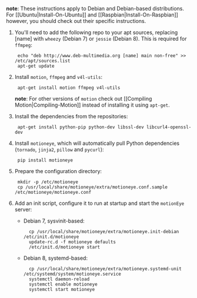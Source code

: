 **note**: These instructions apply to Debian and Debian-based distributions. For [[Ubuntu|Install-On-Ubuntu]] and [[Raspbian|Install-On-Raspbian]] however, you should check out their specific instructions.

1. You'll need to add the following repo to your apt sources, replacing [name] with `wheezy` (Debian 7) or `jessie` (Debian 8). This is required for `ffmpeg`:

        echo "deb http://www.deb-multimedia.org [name] main non-free" >> /etc/apt/sources.list
        apt-get update

2. Install `motion`, `ffmpeg` and `v4l-utils`:

        apt-get install motion ffmpeg v4l-utils

    **note**: For other versions of `motion` check out [[Compiling Motion|Compiling-Motion]] instead of installing it using `apt-get`.

3. Install the dependencies from the repositories:

        apt-get install python-pip python-dev libssl-dev libcurl4-openssl-dev

4. Install `motioneye`, which will automatically pull Python dependencies (`tornado`, `jinja2`, `pillow` and `pycurl`):

        pip install motioneye

5. Prepare the configuration directory:

        mkdir -p /etc/motioneye
        cp /usr/local/share/motioneye/extra/motioneye.conf.sample /etc/motioneye/motioneye.conf

6. Add an init script, configure it to run at startup and start the `motionEye` server:

    * Debian 7, sysvinit-based:

            cp /usr/local/share/motioneye/extra/motioneye.init-debian /etc/init.d/motioneye
            update-rc.d -f motioneye defaults
            /etc/init.d/motioneye start
 
    * Debian 8, systemd-based:

            cp /usr/local/share/motioneye/extra/motioneye.systemd-unit /etc/systemd/system/motioneye.service
            systemctl daemon-reload
            systemctl enable motioneye
            systemctl start motioneye